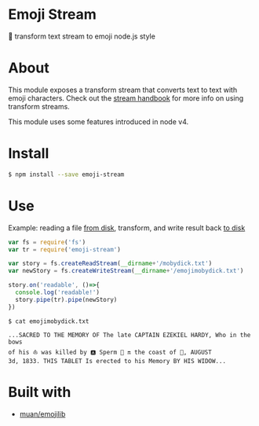 # Emoji Stream
🔧 transform text stream to emoji node.js style

# About
This module exposes a transform stream that converts text to text with emoji characters. Check out the [stream handbook](http://github.com/substack/stream-handbook/#transform) for more info on using transform streams.

This module uses some features introduced in node v4.

# Install
```sh
$ npm install --save emoji-stream
```

# Use
Example: reading a file [from disk](https://nodejs.org/api/fs.html#fs_class_fs_readstream), transform, and write result back [to disk](https://nodejs.org/api/fs.html#fs_class_fs_writestream)

```js
var fs = require('fs')
var tr = require('emoji-stream')

var story = fs.createReadStream(__dirname+'/mobydick.txt')
var newStory = fs.createWriteStream(__dirname+'/emojimobydick.txt')

story.on('readable', ()=>{
  console.log('readable!')
  story.pipe(tr).pipe(newStory)
})
```
```
$ cat emojimobydick.txt

...SACRED TO THE MEMORY OF The late CAPTAIN EZEKIEL HARDY, Who in the bows
of his ⛵ was killed by 🅰️ Sperm 🐳 🔛 the coast of 🗾, AUGUST
3d, 1833. THIS TABLET Is erected to his Memory BY HIS WIDOW...
```


# Built with
- [muan/emojilib](https://github.com/muan/emojilib)
